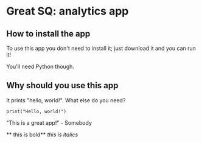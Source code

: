 # Great SQ: analytics app

## How to install the app

To use this app you don't need to install it; just download it and you can run it!

You'll need Python though.

## Why should you use this app

It prints "hello, world!".  What else do you need?


```
print("Hello, world!")
```

"This is a great app!" - Somebody

** this is bold**
_this is italics_
